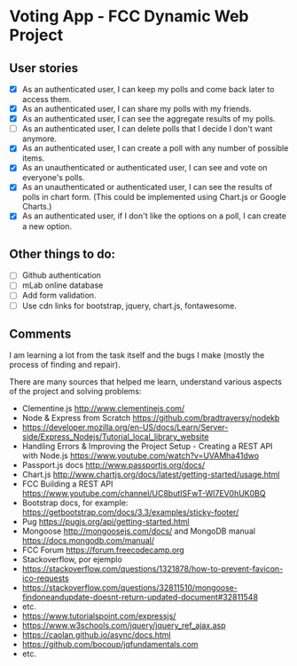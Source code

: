 # Voting App - FCC Dynamic Web Project

## User stories

- [x] As an authenticated user, I can keep my polls and come back later to access them.
- [x] As an authenticated user, I can share my polls with my friends.
- [x] As an authenticated user, I can see the aggregate results of my polls.
- [ ] As an authenticated user, I can delete polls that I decide I don't want anymore.
- [x] As an authenticated user, I can create a poll with any number of possible items.
- [x] As an unauthenticated or authenticated user, I can see and vote on everyone's polls.
- [x] As an unauthenticated or authenticated user, I can see the results of polls in chart form. (This could be implemented using Chart.js or Google Charts.)
- [x] As an authenticated user, if I don't like the options on a poll, I can create a new option.

## Other things to do:

- [ ] Github authentication
- [ ] mLab online database
- [ ] Add form validation.
- [ ] Use cdn links for bootstrap, jquery, chart.js, fontawesome.

## Comments

I am learning a lot from the task itself and the bugs I make (mostly the process of finding and repair).

There are many sources that helped me learn, understand various aspects of the project and solving problems: 

* Clementine.js http://www.clementinejs.com/
* Node & Express from Scratch https://github.com/bradtraversy/nodekb
* https://developer.mozilla.org/en-US/docs/Learn/Server-side/Express_Nodejs/Tutorial_local_library_website
* Handling Errors & Improving the Project Setup - Creating a REST API with Node.js https://www.youtube.com/watch?v=UVAMha41dwo
* Passport.js docs http://www.passportjs.org/docs/
* Chart.js http://www.chartjs.org/docs/latest/getting-started/usage.html
* FCC Building a REST API https://www.youtube.com/channel/UC8butISFwT-Wl7EV0hUK0BQ
* Bootstrap docs, for example: https://getbootstrap.com/docs/3.3/examples/sticky-footer/
* Pug https://pugjs.org/api/getting-started.html
* Mongoose http://mongoosejs.com/docs/ and MongoDB manual https://docs.mongodb.com/manual/
* FCC Forum https://forum.freecodecamp.org
* Stackoverflow, por ejemplo 
 * https://stackoverflow.com/questions/1321878/how-to-prevent-favicon-ico-requests
 * https://stackoverflow.com/questions/32811510/mongoose-findoneandupdate-doesnt-return-updated-document#32811548
 * etc.
* https://www.tutorialspoint.com/expressjs/
* https://www.w3schools.com/jquery/jquery_ref_ajax.asp
* https://caolan.github.io/async/docs.html
* https://github.com/bocoup/jqfundamentals.com
* etc.